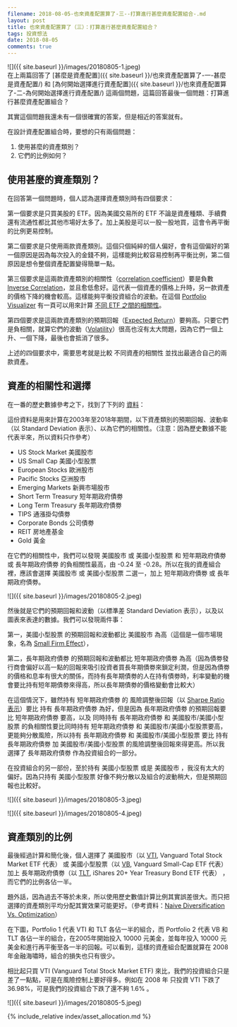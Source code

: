 ```yaml
---
filename: 2018-08-05-也來資產配置算了-三--打算進行甚麼資產配置組合-.md
layout: post
title: 也來資產配置算了（三）：打算進行甚麼資產配置組合？
tags: 投資想法
date: 2018-08-05
comments: true
---
```


![]({{ site.baseurl }}/images/20180805-1.jpeg)  
在上兩篇回答了 [甚麼是資產配置]({{ site.baseurl }}/也來資產配置算了-一-甚麼是資產配置/) 和 [為何開始選擇進行資產配置]({{ site.baseurl }}/也來資產配置算了-二-為何開始選擇進行資產配置/) 這兩個問題，這篇回答最後一個問題：打算進行甚麼資產配置組合？

其實這個問題我還未有一個很確實的答案，但是相近的答案就有。

在設計資產配置組合時，要想的只有兩個問題：
1. 使用甚麼的資產類別？
2. 它們的比例如何？

## 使用甚麼的資產類別？

在回答第一個問題時，個人認為選擇資產類別時有四個要求：

第一個要求是只買美股的 ETF。因為美國交易所的 ETF 不論是資產種類、手續費還有流通性都比其他市場好太多了。加上美股是可以一股一股地買，這會令再平衡的比例更易控制。

第二個要求是只使用兩款資產類別。這個只個純綷的個人偏好，會有這個偏好的第一個原因是因為每次投入的金錢不夠，這樣能夠比較容易控制再平衡比例，第二個原因是想令整個資產配置變得簡單一點。

第三個要求是這兩款資產類別的相關性（[correlation coefficient](https://www.investopedia.com/terms/c/correlationcoefficient.asp)）要是負數[Inverse Correlation](https://www.investopedia.com/terms/i/inverse-correlation.asp)，並且愈低愈好。這代表一個資產的價格上升時，另一款資產的價格下降的機會較高。這樣能夠平衡投資組合的波動。在這個 [Portfolio Visualizer](https://www.portfoliovisualizer.com) 有一頁可以用來計算 [不同 ETF 之間的相關性](https://www.portfoliovisualizer.com/asset-correlations?s=y&symbols=VTI+VNQ+GLD+BND&endDate=&numTradingDays=60)。

第四個要求是這兩款資產類別的預期回報（[Expected Return](https://www.investopedia.com/terms/e/expectedreturn.asp)）要夠高。只要它們是負相關，就算它們的波動（[Volatility](https://www.investopedia.com/terms/v/volatility.asp)）很高也沒有太大問題，因為它們一個上升、一個下降，最後也會抵消了很多。

上述的四個要求中，需要思考就是比較 不同資產的相關性 並找出最適合自己的兩款資產。

## 資產的相關性和選擇

在一番的歷史數據參考之下，找到了下列的 [資料](https://www.portfoliovisualizer.com/efficient-frontier#analysisResults)：

這份資料是用來計算在2003年至2018年期間，以下資產類別的預期回報、波動率（以 Standard Deviation 表示）、以為它們的相關性。（注意：因為歷史數據不能代表半來，所以資料只作參考）

* US Stock Market 美國股市
* US Small Cap 美國小型股票
* European Stocks 歐洲股市
* Pacific Stocks 亞洲股市
* Emerging Markets 新興市場股市
* Short Term Treasury 短年期政府債劵
* Long Term Treasury 長年期政府債劵
* TIPS 通漲掛勾債劵
* Corporate Bonds 公司債劵
* REIT 房地產基金
* Gold 黃金

在它們的相關性中，我們可以發現 美國股市 或 美國小型股票 和 短年期政府債劵 或 長年期政府債劵 的負相關性最高，由 -0.24 至 -0.28。所以在我的資產組合裡，應該會選擇 美國股市 或  美國小型股票 二選一，加上 短年期政府債劵 或 長年期政府債劵。

![]({{ site.baseurl }}/images/20180805-2.jpeg)

然後就是它們的預期回報和波動（以標準差 Standard Deviation 表示），以及以圖表來表達的數據。我們可以發現兩件事：

第一，美國小型股票 的預期回報和波動都比 美國股市 為高（這個是一個市場現象，名為 [Small Firm Effect](https://www.investopedia.com/terms/s/smallfirmeffect.asp)），

第二，長年期政府債劵 的預期回報和波動都比 短年期政府債劵 為高（因為債劵發行商會偏好以高一點的回報來吸引投資者買長年期債劵來鎖定利潤，但是因為債劵的價格和息率有很大的關係，而持有長年期債劵的人在持有債劵時，利率變動的機會要比持有短年期債劵來得高，所以長年期債劵的價格變動會比較大）

在這個情況下，雖然持有 短年期政府債劵 的 風險調整後回報（以 [Sharpe Ratio 表示](https://www.investopedia.com/terms/s/sharperatio.asp)）要比 持有 長年期政府債劵 為好，但是因為 長年期政府債劵 的預期回報要比 短年期政府債劵 要高，以及 同時持有 長年期政府債劵 和 美國股市/美國小型股票 的負相關性要比同時持有 短年期政府債劵 和 美國股市/美國小型股票要高，更能夠分散風險，所以持有 長年期政府債劵 和 美國股市/美國小型股票 要比 持有 長年期政府債劵 加 美國股市/美國小型股票 的風險調整後回報來得更高。所以我選擇了 長年期政府債劵 作為投資組合的一部分。

在投資組合的另一部份，至於持有 美國小型股票 或是 美國股市 ，我沒有太大的偏好。因為只持有 美國小型股票 好像不夠分散以及組合的波動稍大，但是預期回報也比較好。

![]({{ site.baseurl }}/images/20180805-3.jpeg)

![]({{ site.baseurl }}/images/20180805-4.jpeg)

## 資產類別的比例

最後經過計算和簡化後，個人選擇了 美國股市（以 [VTI](http://www.etf.com/VTI), Vanguard Total Stock Market ETF 代表） 或 美國小型股票（以 [VB](http://www.etf.com/VB), 
Vanguard Small-Cap ETF 代表）加上 長年期政府債劵（以 [TLT](http://www.etf.com/TLT),
 iShares 20+ Year Treasury Bond ETF 代表） ，而它們的比例各佔一半。

題外話，因為過去不等於未來，所以使用歷史數值計算比例其實誤差很大。而只把選擇的資產類別平均分配其實效果可能更好。（參考資料：[Naive Diversification Vs. Optimization](https://www.investopedia.com/articles/stocks/11/naive-diversification-vs-optimization.asp)）

在下圖，Portfolio 1 代表 VTI 和 TLT 各佔一半的組合，而 Portfolio 2 代表  VB 和 TLT 各佔一半的組合，在2005年開始投入 10000 元美金，並每年投入 10000 元美金和進行再平衡至各一半的回報。可以看到，這樣的資產組合配置就算在 2008 年金融海嘯時，組合的損失也只有很少。

相比起只買 VTI (Vanguard Total Stock Market ETF) 來比，我們的投資組合只是差了一點點，可是在風險控制上要好得多。例如在 2008 年 只投資 VTI 下跌了36.98%，可是我們的投資組合下跌了還不夠 1.6% 。

![]({{ site.baseurl }}/images/20180805-5.jpeg)

{% include_relative index/asset_allocation.md %}

